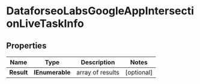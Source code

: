 # DataforseoLabsGoogleAppIntersectionLiveTaskInfo


## Properties

| Name | Type | Description | Notes |
|------------ | ------------- | ------------- | -------------|
**Result** | **IEnumerable<DataforseoLabsGoogleAppIntersectionLiveResultInfo>** | array of results |[optional]|